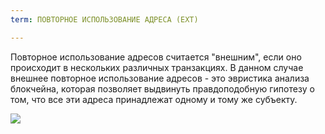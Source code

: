 ```yaml
---
term: ПОВТОРНОЕ ИСПОЛЬЗОВАНИЕ АДРЕСА (EXT)

---
```

Повторное использование адресов считается "внешним", если оно происходит в нескольких различных транзакциях. В данном случае внешнее повторное использование адресов - это эвристика анализа блокчейна, которая позволяет выдвинуть правдоподобную гипотезу о том, что все эти адреса принадлежат одному и тому же субъекту.

![](../../dictionnaire/assets/27.webp)